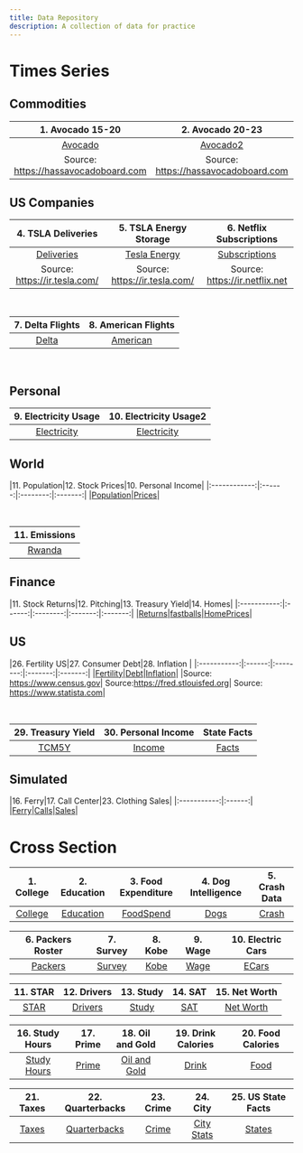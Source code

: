 ```yaml
---
title: Data Repository
description: A collection of data for practice
---
```



# Times Series

## Commodities
|1. Avocado 15-20|2. Avocado 20-23|3. Avocado California|
|:--------:|:------:|:--------:|
|[Avocado](avocado2020.csv)|[Avocado2](avocado2020-2023.csv)|[Cali Avocado](CaliforniaAvocado.csv)|
|Source: <https://hassavocadoboard.com>|Source: <https://hassavocadoboard.com>|Source: <https://hassavocadoboard.com>|

## US Companies
|4. TSLA Deliveries|5. TSLA Energy Storage|6. Netflix Subscriptions|
|:--------:|:------:|:--------:|
[Deliveries](tsla_deliveries.csv)|[Tesla Energy](teslaE.csv)|[Subscriptions](Netflix.csv)|
|Source: <https://ir.tesla.com/>|Source: <https://ir.tesla.com/>|Source: <https://ir.netflix.net>|

<br>

|7. Delta Flights|8. American Flights|
|:-----------:|:------:|
|[Delta](Delta.csv)|[American](American.csv)|

<br>

## Personal
|9. Electricity Usage|10. Electricity Usage2|
|:-----------:|:------:|
|[Electricity](ElectricityBill.csv)|[Electricity](ElectricityBill2.csv)|

## World

|11. Population|12. Stock Prices|10. Personal Income|
|:------------:|:------:|:--------:|:-------:|
|[Population](Population.csv)|[Prices](Stocks.csv)|

<br>

|11. Emissions|
|:-----------:|
|[Rwanda](RwandaCo2.csv)|


## Finance

|11. Stock Returns|12. Pitching|13. Treasury Yield|14. Homes|
|:-----------:|:------:|:--------:|:-------:|:-------:|
|[Returns](returns.csv)|[fastballs](fastballs.csv)|[HomePrices](HomePrices.csv)|

## US
|26. Fertility US|27. Consumer Debt|28. Inflation |
|:-----------:|:------:|:--------:|:-------:|:-------:|
|[Fertility](USFertility.csv)|[Debt](USDebt.csv)|[Inflation](Inflation.csv)|
|Source: <https://www.census.gov>| Source:<https://fred.stlouisfed.org>| Source: <https://www.statista.com>|

<br>

|29. Treasury Yield |30. Personal Income| State Facts|
|:-----------:|:------:|:-------:|
|[TCM5Y](treasury.csv)|[Income](PersonalIncome.csv)|[Facts](USFacts.csv)|

## Simulated
|16. Ferry|17. Call Center|23. Clothing Sales|
|:-----------:|:------:|
|[Ferry](Ferry.csv)|[Calls](CallCenter.csv)|[Sales](sales.csv)|



# Cross Section

|1. College|2. Education|3. Food Expenditure|4. Dog Intelligence|5. Crash Data|
|:--------:|:----------:|:-----------------:|:-----------------:|:-----------:|
|[College](College.csv)|[Education](Education.csv)|[FoodSpend](FoodSpend.csv)|[Dogs](dog_intelligence.csv)|[Crash](Crash.csv)|

|6. Packers Roster|7. Survey|8. Kobe|9. Wage|10. Electric Cars|
|:--------:|:----------:|:-----------------:|:-----------------:|:-----------:|
|[Packers](Packers.csv)|[Survey](Survey_Raw.csv)|[Kobe](Kobe.csv)|[Wage](Wage.csv)|[ECars](Electric.csv)|

|11. STAR|12. Drivers|13. Study|14. SAT|15. Net Worth |
|:--------:|:----------:|:-----------------:|:-----------------:|:-----------:|
|[STAR](STAR.csv)|[Drivers](Drivers.csv)|[Study](study.csv)|[SAT](SAT.csv)|[Net Worth](NetWorth.csv)|

|16. Study Hours|17. Prime |18. Oil and Gold|19. Drink Calories|20. Food Calories|
|:--------:|:----------:|:-----------------:|:-----------------:|:-----------:|
|[Study Hours](StudyHours.csv)|[Prime](Prime.csv)|[Oil and Gold](GoldOil.csv)|[Drink](DrinkCalories.csv)|[Food](FoodCalories.csv)|

|21. Taxes|22. Quarterbacks |23. Crime |24. City|25. US State Facts|
|:--------:|:----------:|:-----------------:|:-----------------:|:-----------:|
|[Taxes](Taxes.csv)|[Quarterbacks](Quarterbacks.csv)|[Crime](Crime.csv)|[City Stats](CityData.csv)|[States](USFacts.csv)|


